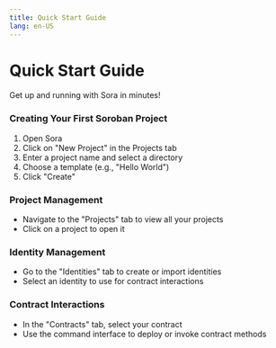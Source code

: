 ```yaml
---
title: Quick Start Guide
lang: en-US
---
```


# Quick Start Guide

Get up and running with Sora in minutes!

### Creating Your First Soroban Project

1. Open Sora
2. Click on "New Project" in the Projects tab
3. Enter a project name and select a directory
4. Choose a template (e.g., "Hello World")
5. Click "Create"

### Project Management
- Navigate to the "Projects" tab to view all your projects
- Click on a project to open it

### Identity Management
- Go to the "Identities" tab to create or import identities
- Select an identity to use for contract interactions

### Contract Interactions
- In the "Contracts" tab, select your contract
- Use the command interface to deploy or invoke contract methods